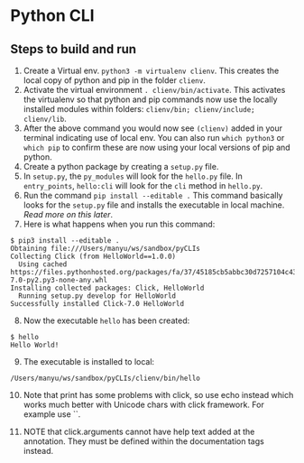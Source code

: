 # Python CLI

## Steps to build and run
1. Create a Virtual env. ``` python3 -m virtualenv clienv ```. This creates the local copy of python and pip in the folder `clienv`.
2. Activate the virtual environment ``` . clienv/bin/activate ```. This activates the virtualenv so that python and pip commands now use the locally installed modules within folders: ```clienv/bin; clienv/include; clienv/lib```.
3. After the above command you would now see `(clienv)` added in your terminal indicating use of local env. You can also run `which python3` or `which pip` to confirm these are now using your local versions of pip and python.
4. Create a python package by creating a `setup.py` file.
5. In `setup.py`, the `py_modules` will look for the `hello.py` file. In `entry_points`,  `hello:cli` will look for the `cli` method in `hello.py`.
6. Run the command `pip install --editable .` This command basically looks for the `setup.py` file and installs the executable in local machine. *Read more on this later*.
7. Here is what happens when you run this command:
```
$ pip3 install --editable .
Obtaining file:///Users/manyu/ws/sandbox/pyCLIs
Collecting Click (from HelloWorld==1.0.0)
  Using cached https://files.pythonhosted.org/packages/fa/37/45185cb5abbc30d7257104c434fe0b07e5a195a6847506c074527aa599ec/Click-7.0-py2.py3-none-any.whl
Installing collected packages: Click, HelloWorld
  Running setup.py develop for HelloWorld
Successfully installed Click-7.0 HelloWorld
```
8. Now the executable `hello` has been created:
```
$ hello
Hello World!
```
9. The executable is installed to local: 
``` 
/Users/manyu/ws/sandbox/pyCLIs/clienv/bin/hello
```
10. Note that print has some problems with click, so use echo instead which works much better with Unicode chars with click framework. For example use ``.

11. NOTE that click.arguments cannot have help text added at the annotation. They must be defined within the documentation tags instead.


